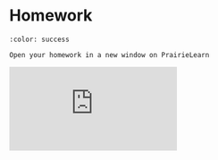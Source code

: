 # Homework

<head><base target="_blank"></head>

```{button-link} https://ca.prairielearn.com/pl/course_instance/2439/assessment/18410
:color: success

Open your homework in a new window on PrairieLearn
```

<iframe class="prairielearn-iframe" src="https://ca.prairielearn.com/pl/course_instance/2439/assessment/18410" frameborder="0"></iframe>